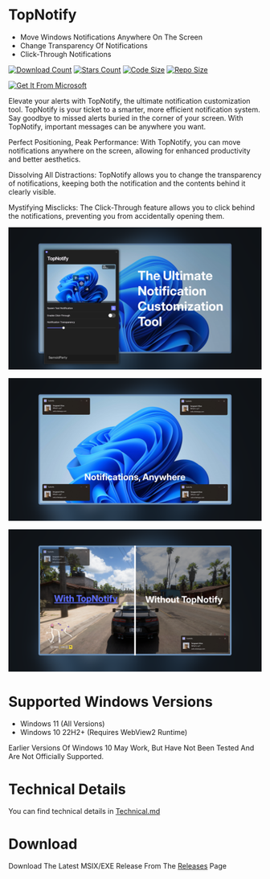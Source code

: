 # TopNotify

- Move Windows Notifications Anywhere On The Screen
- Change Transparency Of Notifications
- Click-Through Notifications

[![Download Count](https://img.shields.io/github/downloads/SamsidParty/TopNotify/total.svg?style=for-the-badge)](https://github.com/SamsidParty/TopNotify/releases)
[![Stars Count](https://img.shields.io/github/stars/SamsidParty/TopNotify.svg?style=for-the-badge)](https://github.com/SamsidParty/TopNotify/stargazers)
[![Code Size](https://img.shields.io/github/languages/code-size/SamsidParty/TopNotify?style=for-the-badge)](https://github.com/SamsidParty/TopNotify/archive/refs/heads/develop.zip)
[![Repo Size](https://img.shields.io/github/repo-size/SamsidParty/TopNotify?style=for-the-badge)](https://github.com/SamsidParty/TopNotify/archive/refs/heads/develop.zip)

[![Get It From Microsoft](https://get.microsoft.com/images/en-us%20dark.svg)](https://www.microsoft.com/store/productId/9PFMDK0QHKQJ?ocid=pdpshare)

Elevate your alerts with TopNotify, the ultimate notification customization tool.
TopNotify is your ticket to a smarter, more efficient notification system. Say goodbye to missed alerts buried in the corner of your screen. With TopNotify, important messages can be anywhere you want.

Perfect Positioning, Peak Performance:
With TopNotify, you can move notifications anywhere on the screen, allowing for enhanced productivity and better aesthetics.

Dissolving All Distractions:
TopNotify allows you to change the transparency of notifications, keeping both the notification and the contents behind it clearly visible.

Mystifying Misclicks:
The Click-Through feature allows you to click behind the notifications, preventing you from accidentally opening them.

![TopNotify Header](/Docs/Screenshot3.png)

![TopNotify Screenshot](/Docs/Screenshot2.png)

![TopNotify Screenshot](/Docs/Screenshot1.png)

# Supported Windows Versions

- Windows 11 (All Versions)
- Windows 10 22H2+ (Requires WebView2 Runtime)

Earlier Versions Of Windows 10 May Work, But Have Not Been Tested And Are Not Officially Supported.

# Technical Details

You can find technical details in [Technical.md](https://github.com/SamsidParty/TopNotify/blob/main/Docs/Technical.md)

# Download

Download The Latest MSIX/EXE Release From The [Releases](https://github.com/SamsidParty/TopNotify/releases) Page
